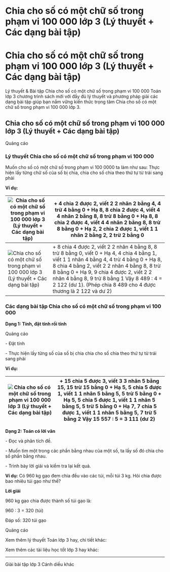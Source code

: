 # Chia cho số có một chữ số trong phạm vi 100 000 lớp 3 (Lý thuyết + Các dạng bài tập)

# Chia cho số có một chữ số trong phạm vi 100 000 lớp 3 (Lý thuyết + Các dạng bài tập)

Lý thuyết & Bài tập Chia cho số có một chữ số trong phạm vi 100 000 Toán lớp 3 chương trình sách mới với đầy đủ lý thuyết và phương pháp giải các dạng bài tập giúp bạn nắm vững kiến thức trọng tâm Chia cho số có một chữ số trong phạm vi 100 000 lớp 3.

## Chia cho số có một chữ số trong phạm vi 100 000 lớp 3 (Lý thuyết + Các dạng bài tập)

Quảng cáo

### Lý thuyết Chia cho số có một chữ số trong phạm vi 100 000

Muốn cho số có một chữ số trong phạm vi 100 0000 ta làm như sau: Thực hiện lấy từng chữ số của số bị chia, chia cho số chia theo thứ tự từ trái sang phải

**Ví dụ:**

![Chia cho số có một chữ số trong phạm vi 100 000 lớp 3 \(Lý thuyết + Các dạng bài tập\)](https://vietjack.com/toan-3-cd/images/ly-thuyet-phep-tru-trong-pham-vi-100-000-252016.PNG) |  \+ 4 chia 2 được 2, viết 2 2 nhân 2 bằng 4, 4 trừ 4 bằng 0 \+ Hạ 8, 8 chia 2 được 4, viết 4 4 nhân 2 bằng 8, 8 trừ 8 bằng 0 \+ Hạ 8, 8 chia 2 được 4, viết 4 4 nhân 2 bằng 8, 8 trừ 8 bằng 0 \+ Hạ 2, 2 chia 2 được 1, viết 1 1 nhân 2 bằng 2, 2 trừ 2 bằng 0  
---|---  
![Chia cho số có một chữ số trong phạm vi 100 000 lớp 3 \(Lý thuyết + Các dạng bài tập\)](https://vietjack.com/toan-3-cd/images/ly-thuyet-phep-tru-trong-pham-vi-100-000-252017.PNG) |  \+ 8 chia 4 được 2, viết 2 2 nhân 4 bằng 8, 8 trừ 8 bằng 0, viết 0 \+ Hạ 4, 4 chia 4 bằng 1, viết 1 1 nhân 4 bằng 4, 4 trừ 4 bằng 0 \+ Hạ 8, 8 chia 4 bằng 2, viết 2 2 nhân 4 bằng 8, 8 trừ 8 bằng 0 \+ Hạ 9, 9 chia 4 được 2, viết 2 2 nhân 4 bằng 8, 9 trừ 8 bằng 1 Vậy 8 489 : 4 = 2 122 (dư 1). (Phép chia 8 489 cho 4 được thương là 2 122 và dư 2)  
  
### Các dạng bài tập Chia cho số có một chữ số trong phạm vi 100 000

**Dạng 1: Tính, đặt tính rồi tính**

Quảng cáo

\- Đặt tính 

\- Thực hiện lấy từng số của số bị chia chia cho số chia theo thứ tự từ trái sang phải

**Ví dụ:**

![Chia cho số có một chữ số trong phạm vi 100 000 lớp 3 \(Lý thuyết + Các dạng bài tập\)](https://vietjack.com/toan-3-cd/images/ly-thuyet-phep-tru-trong-pham-vi-100-000-252019.PNG) |  \+ 15 chia 5 được 3, viết 3 3 nhân 5 bằng 15, 15 trừ 15 bằng 0 \+ Hạ 5, 5 chia 5 được 1, viết 1 1 nhân 5 bằng 5, 5 trừ 5 bằng 0 \+ Hạ 5, 5 chia 5 được 1, viết 1 1 nhân 5 bằng 5, 5 trừ 5 bằng 0 \+ Hạ 7, 7 chia 5 được 1, viết 1 1 nhân 5 bằng 5, 7 trừ 5 bằng 2 Vậy 15 557 : 5 = 3 111 (dư 2)  
---|---  
  
**Dạng 2: Toán có lời văn**

\- Đọc và phân tích đề. 

\- Muốn tìm một trong các phần bằng nhau của một số, ta lấy số đó chia cho số phần bằng nhau. 

\- Trình bày lời giải và kiểm tra lại kết quả.

**Ví dụ:** Có 960 kg gạo đem chia đều vào các túi, mỗi túi 3 kg. Hỏi chia được bao nhiêu túi gạo như thế?

**Lời giải**

960 kg gạo chia được thành số túi gạo là:

960 : 3 = 320 (túi)

Đáp số: 320 túi gạo

Quảng cáo

Xem thêm lý thuyết Toán lớp 3 hay, chi tiết khác:

Xem thêm các tài liệu học tốt lớp 3 hay khác:

* * *

Giải bài tập lớp 3 Cánh diều khác
